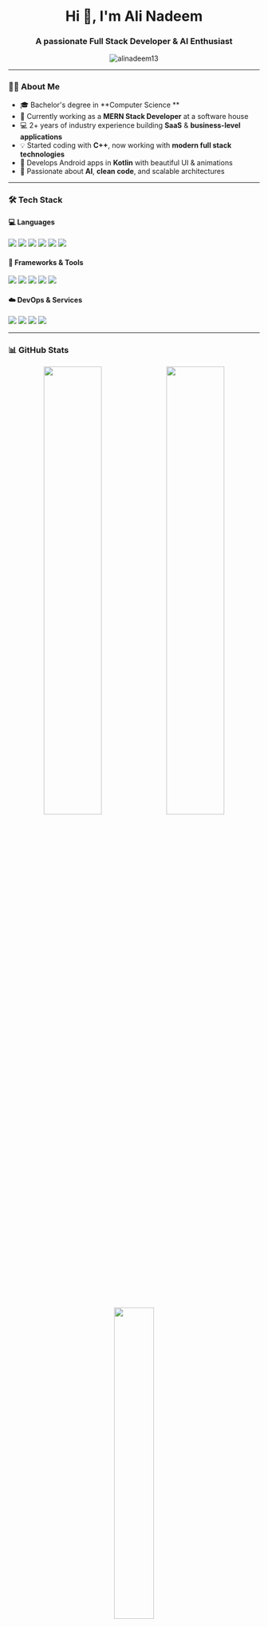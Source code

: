 <h1 align="center">Hi 👋, I'm Ali Nadeem</h1>
<h3 align="center">A passionate Full Stack Developer & AI Enthusiast</h3>

<p align="center">
  <img src="https://komarev.com/ghpvc/?username=alinadeem13&label=Profile%20views&color=0e75b6&style=flat" alt="alinadeem13" />
</p>

---

### 👨‍💻 About Me

- 🎓 Bachelor's degree in **Computer Science **    
- 💼 Currently working as a **MERN Stack Developer** at a software house  
- 💻 2+ years of industry experience building **SaaS** & **business-level applications**  
- 💡 Started coding with **C++**, now working with **modern full stack technologies**  
- 📱 Develops Android apps in **Kotlin** with beautiful UI & animations  
- 🚀 Passionate about **AI**, **clean code**, and scalable architectures

---

### 🛠️ Tech Stack

#### 💻 Languages
<p>
  <img src="https://img.shields.io/badge/C++-00599C?style=flat&logo=cplusplus&logoColor=white" />
  <img src="https://img.shields.io/badge/Java-007396?style=flat&logo=java&logoColor=white" />
  <img src="https://img.shields.io/badge/Kotlin-0095D5?style=flat&logo=kotlin&logoColor=white" />
  <img src="https://img.shields.io/badge/JavaScript-F7DF1E?style=flat&logo=javascript&logoColor=black" />
  <img src="https://img.shields.io/badge/TypeScript-3178C6?style=flat&logo=typescript&logoColor=white" />
  <img src="https://img.shields.io/badge/Python-3776AB?style=flat&logo=python&logoColor=white" />
</p>

#### 🧩 Frameworks & Tools
<p>
  <img src="https://img.shields.io/badge/React-20232A?style=flat&logo=react&logoColor=61DAFB" />
  <img src="https://img.shields.io/badge/Next.js-000000?style=flat&logo=nextdotjs&logoColor=white" />
  <img src="https://img.shields.io/badge/Node.js-339933?style=flat&logo=nodedotjs&logoColor=white" />
  <img src="https://img.shields.io/badge/Express.js-000000?style=flat&logo=express&logoColor=white" />
  <img src="https://img.shields.io/badge/NestJS-E0234E?style=flat&logo=nestjs&logoColor=white" />
</p>

#### ☁️ DevOps & Services
<p>
  <img src="https://img.shields.io/badge/Git-F05032?style=flat&logo=git&logoColor=white" />
  <img src="https://img.shields.io/badge/GitHub-181717?style=flat&logo=github&logoColor=white" />
  <img src="https://img.shields.io/badge/Docker-2496ED?style=flat&logo=docker&logoColor=white" />
  <img src="https://img.shields.io/badge/AWS-232F3E?style=flat&logo=amazonaws&logoColor=white" />
</p>

---

### 📊 GitHub Stats

<p align="center">
  <img src="https://github-readme-stats.vercel.app/api?username=alinadeem13&show_icons=true&theme=tokyonight&hide_border=true" width="48%" />
  <img src="https://github-readme-streak-stats.herokuapp.com/?user=alinadeem13&theme=tokyonight&hide_border=true" width="48%" />
</p>

<p align="center">
  <img src="https://github-readme-stats.vercel.app/api/top-langs/?username=alinadeem13&layout=compact&theme=tokyonight&hide_border=true" width="40%" />
</p>

> ⚠️ **Note:** GitHub Stats reflect only public repositories.  
> My **private and organization contributions** are visible in the **contribution graph below**.

---

### 🌟 Featured Projects

| Project | Tech Stack | Description |
|--------|------------|-------------|
| **SaaS Admin Panel** | React, Node, MongoDB | Scalable dashboard with user auth, roles, and APIs |
| **Business Web App** | Next.js, NestJS, PostgreSQL | Professional app for managing operations and workflows |
| **Android Love App** 💖 | Kotlin | Romantic app with animations, confetti & heartwarming UX |

---

### 🌐 Connect With Me

<p>
  <a href="https://www.linkedin.com/in/ali-nadeem-790a95214" target="_blank">
    <img src="https://img.shields.io/badge/LinkedIn-0A66C2?style=flat&logo=linkedin&logoColor=white" />
  </a>
  <a href="mailto:ali15nadeem@gmail.com">
    <img src="https://img.shields.io/badge/Gmail-D14836?style=flat&logo=gmail&logoColor=white" />
  </a>
  <a href="https://software-developer-portfolio-amber.vercel.app/home/" target="_blank">
    <img src="https://img.shields.io/badge/Portfolio-000?style=flat&logo=firefox-browser&logoColor=white" />
  </a>
  <a href="https://www.instagram.com/alinadeem13_?igsh=Nnd3NGVxdTNnbTE3" target="_blank">
    <img src="https://img.shields.io/badge/Instagram-E4405F?style=flat&logo=instagram&logoColor=white" />
  </a>
  <a href="https://x.com/alinadeem13_" target="_blank">
    <img src="https://img.shields.io/badge/X-000000?style=flat&logo=twitter&logoColor=white" />
  </a>
</p>

---

> ⚡ *“Code is like humor. When you have to explain it, it’s bad.” — Cory House*
